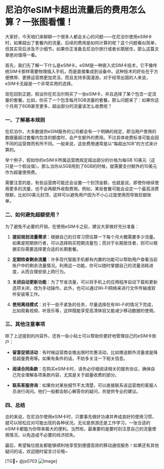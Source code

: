 # 尼泊尔eSIM卡超出流量后的费用怎么算？一张图看懂！

大家好，今天咱们来聊聊一个很多人都会关心的问题——在尼泊尔使用eSIM卡时，如果超出了套餐内的流量，后续的费用是如何计算的呢？这个问题看似简单，但其实背后涉及不少细节。如果你正准备去尼泊尔旅行或者长期居住，那么这篇文章绝对值得一看。

首先，我们先了解一下什么是eSIM卡。eSIM是一种嵌入式SIM卡技术，它不像传统SIM卡那样需要物理插入手机，而是直接集成到设备中。这种技术的好处在于方便携带、更换运营商更加灵活，而且支持多国漫游。对于经常出国的人来说，eSIM卡无疑是一个非常实用的选择。

现在回到正题，假设你在尼泊尔购买了一张eSIM卡，并且选择了某个包含一定流量的套餐。比如，你买了一个包含每月5GB流量的套餐。那么问题来了：如果你这个月用了6GB甚至更多，超出部分的流量该怎么收费呢？

### 一、了解基本规则

在尼泊尔，大多数提供eSIM服务的公司都会有一个明确的规定，即当用户使用的数据量超过套餐内包含的额度时，会产生额外的费用。不过具体收费标准可能会因不同的运营商而有所不同。一般来说，这些费用通常是以“每超出1GB”的方式来计算的。

举个例子，假如你的eSIM卡所属运营商规定超出部分的价格为每GB 10美元（这只是一个假设值）。那么当你从5GB用到了6GB的时候，就需要支付额外的10美元作为超量使用费。

需要注意的是，有些运营商可能还会设置一个封顶金额，也就是说，即使你继续使用更多的流量，也不会再额外收取费用。例如，某些套餐可能会设定一个最高消费限额，比如50美元封顶，这样可以避免用户因为不小心过度使用而导致巨额账单。

### 二、如何避免超额使用？

为了避免不必要的开销，在使用eSIM卡之前，建议大家做好充分准备：

1. **提前规划流量需求**：根据自己的日常习惯估算一下每个月大概需要多少流量。如果是短期旅行者，可以选择购买短期流量包；而对于长期居住者，则可以根据实际需要选择更合适的长期套餐。
   
2. **定期检查剩余流量**：许多现代智能手机都有内置的功能可以帮助用户查看当前账户中的剩余流量情况。利用这一功能，你可以随时掌握自己的流量消耗进度，从而合理安排上网行为。

3. **关闭自动更新功能**：为了节省流量，可以将手机上的应用程序自动下载和更新选项关闭，改为手动操作。此外，也可以通过Wi-Fi网络来进行文件传输或软件安装等工作。

4. **使用离线模式**：对于一些不紧急的任务，尽量选择在有Wi-Fi的情况下完成，比如观看视频、听音乐等，这样既能享受高清体验又能减少移动数据的使用。

### 三、其他注意事项

除了上述提到的内容外，还有一些小贴士可以帮助你更好地管理自己的eSIM卡账户：

- **留意促销活动**：有时候运营商会推出限时优惠活动，比如赠送额外流量或是降低超量费用等。如果有条件的话，不妨多关注一下相关信息。
  
- **阅读合同条款**：在购买eSIM卡时，请务必仔细阅读相关的服务协议，确保自己完全理解各项条款内容，尤其是关于超量收费的部分。

- **联系客服咨询**：如果你对某些细节不太清楚，可以直接联系该运营商的客服人员进行询问。他们一般都会耐心解答你的疑问，并提供专业的建议。

### 四、总结

总的来说，在尼泊尔使用eSIM卡时，只要事先做好功课并养成良好的使用习惯，就可以轻松应对可能出现的各种状况。无论是旅游还是工作学习，一张合适的eSIM卡都能为你带来极大的便利。当然啦，最重要的是要时刻注意自己的流量使用情况，以免造成不必要的经济损失。

最后，希望每位朋友都能够顺利地享受到便捷高效的移动通信服务！如果还有其他疑问的话，欢迎随时留言讨论哦~

[TG💪+ @jx0703 ![Image](https://github.com/user-attachments/assets/dbca1d08-cadb-493c-b0ec-ad6f7a83f270)]